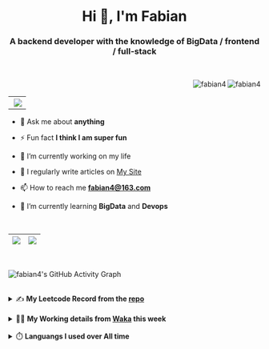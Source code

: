 <h1 align="center">Hi 👋, I'm Fabian</h1>
<h3 align="center">A backend developer with the knowledge of BigData / frontend / full-stack</h3>

<br/>

<img align="right" src="https://komarev.com/ghpvc/?username=fabian4&label=views&color=0e75b6&style=flat" alt="fabian4" /><img align="right" src="https://img.shields.io/badge/Author-fabian4-orange?logo=Dark%20Reader" alt="fabian4" />

<br/>

<table align="right" border="0.5"><tr><th><img align="right"  src="https://github-readme-stats.vercel.app/api/top-langs/?username=fabian4&layout=compact&theme=buefy&hide_border=true"/</th></tr></table>

- 💬 Ask me about **anything**

- ⚡ Fun fact **I think I am super fun**

- 🔭 I’m currently working on my life

- 📝 I regularly write articles on [My Site](https://fabian4.site/)

- 📫 How to reach me **fabian4@163.com**

- 🌱 I’m currently learning **BigData** and **Devops** 

<!-- - 📄 Know about my Daily details on [My Personal Blog Galllery](https://fabian4.github.io/gallery/) -->

<br/>

|  <img align="center" src="https://github-readme-streak-stats.herokuapp.com/?user=fabian4&theme=gruvbox_duo&currStreakNum=2FD3EB&fire=pink&sideLabels=F00&hide_border=true&date_format=[Y.]n.j" /> |  <img align="center" src="https://github-readme-stats.vercel.app/api?username=fabian4&count_private=true&show_icons=true&theme=flag-india&show_owner=true&hide_border=true" />|
| ------------- | ------------- |

<br/>

![fabian4's GitHub Activity Graph](https://github-readme-activity-graph.cyclic.app/graph?username=fabian4&theme=github-light)

<br/>
<details>
  <summary>✍️ <b>My Leetcode Record from the <a href="https://github.com/fabian4/leetcode">repo</a></b></summary>
 
 ---
  
|[![Leetcode Stats](https://leetcard.jacoblin.cool/fabianbao?theme=light&font=Zen%20Kurenaido&ext=heatmap&site=cn&border=0)](https://leetcode-cn.com/u/fabianbao/)|
| ------------- |
  
<!--|[![Leetcode Stats](https://leetcard.jacoblin.cool/fabianbao?theme=light&font=Bubbler%20One&ext=heatmap&site=cn&border=0)](https://leetcode-cn.com/u/fabianbao/)|[![fabian's LeetCode Stats](https://leetcode-stats.vercel.app/api?username=fabian)](https://leetcode-cn.com/u/fabianbao/)|
| ------------- | ------------- | -->
  
|![image](https://user-images.githubusercontent.com/60428924/216034888-f8b4b00e-da4c-486c-9872-e4a18b9c6325.png)|
| ------------- |
|![image](https://user-images.githubusercontent.com/60428924/216035023-02273762-0103-4d59-affc-23d4d0c18d1d.png)|
  
</details>

<br/>

<details>
  <summary>👨‍💻 <b>My Working details from <a href="https://wakatime.com/@fabian4">Waka</a> this week</b></summary>

---

<!--START_SECTION:waka-->
![Code Time](http://img.shields.io/badge/Code%20Time-388%20hrs%2017%20mins-blue)

**I'm an Early 🐤** 

```text
🌞 Morning                702 commits         █████████░░░░░░░░░░░░░░░░   35.53 % 
🌆 Daytime                605 commits         ████████░░░░░░░░░░░░░░░░░   30.62 % 
🌃 Evening                650 commits         ████████░░░░░░░░░░░░░░░░░   32.89 % 
🌙 Night                  19 commits          ░░░░░░░░░░░░░░░░░░░░░░░░░   00.96 % 
```
📅 **I'm Most Productive on Wednesday** 

```text
Monday                   322 commits         ████░░░░░░░░░░░░░░░░░░░░░   16.30 % 
Tuesday                  304 commits         ████░░░░░░░░░░░░░░░░░░░░░   15.38 % 
Wednesday                351 commits         ████░░░░░░░░░░░░░░░░░░░░░   17.76 % 
Thursday                 287 commits         ████░░░░░░░░░░░░░░░░░░░░░   14.52 % 
Friday                   318 commits         ████░░░░░░░░░░░░░░░░░░░░░   16.09 % 
Saturday                 174 commits         ██░░░░░░░░░░░░░░░░░░░░░░░   08.81 % 
Sunday                   220 commits         ███░░░░░░░░░░░░░░░░░░░░░░   11.13 % 
```


📊 **This Week I Spent My Time On** 

```text
💬 Programming Languages: 
JavaScript               48 mins             ███████████████████░░░░░░   75.04 % 
SVG                      7 mins              ███░░░░░░░░░░░░░░░░░░░░░░   11.46 % 
XML                      3 mins              █░░░░░░░░░░░░░░░░░░░░░░░░   05.09 % 
JSON                     2 mins              █░░░░░░░░░░░░░░░░░░░░░░░░   04.22 % 
Shell Script             1 min               █░░░░░░░░░░░░░░░░░░░░░░░░   03.01 % 

🔥 Editors: 
WebStorm                 1 hr 3 mins         █████████████████████████   98.82 % 
VS Code                  0 secs              ░░░░░░░░░░░░░░░░░░░░░░░░░   01.17 % 
IntelliJ                 0 secs              ░░░░░░░░░░░░░░░░░░░░░░░░░   00.02 % 

💻 Operating System: 
Mac                      1 hr 3 mins         █████████████████████████   98.82 % 
Windows                  0 secs              ░░░░░░░░░░░░░░░░░░░░░░░░░   01.18 % 
```


<!--END_SECTION:waka-->
  
</details>

<br/>

<details>
  <summary>⏱️ <b>Languangs I used over All time</b></summary>
  
---
  
![languages all time](https://wakatime.com/share/@32ef5ac6-eac5-4886-805c-ce9fe059857e/efc24c85-e478-4696-bcbd-c5669145b831.svg)
  
</details>
